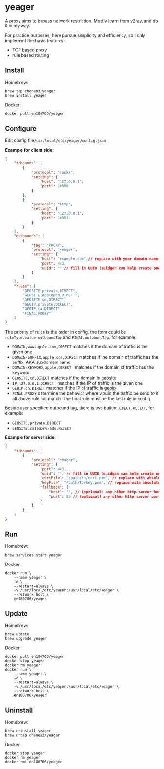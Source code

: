 # yeager

A proxy aims to bypass network restriction. Mostly learn from [v2ray](https://github.com/v2fly/v2ray-core), and do it in my way. 

For practice purposes, here pursue simplicity and efficiency, so I only implement the basic features:

- TCP based proxy
- rule based routing

## Install

Homebrew:

```
brew tap chenen3/yeager
brew install yeager
```

Docker:

```
docker pull en180706/yeager
```

## Configure

Edit config file`/usr/local/etc/yeager/config.json`

**Example for client side**:

```json
{
    "inbounds": [
        {
            "protocol": "socks",
            "setting": {
                "host": "127.0.0.1",
                "port": 10800
            }
        },
        {
            "protocol": "http",
            "setting": {
                "host": "127.0.0.1",
                "port": 10801
            }
        }
    ],
    "outbounds": [
        {
            "tag": "PROXY",
            "protocol": "yeager",
            "setting": {
                "host": "example.com",// replace with your domain name
                "port": 443,
                "uuid": "" // fill in UUID (uuidgen can help create one)
            }
        }
    ],
    "rules": [
        "GEOSITE,private,DIRECT",
        "GEOSITE,apple@cn,DIRECT",
        "GEOSITE,cn,DIRECT",
        "GEOIP,private,DIRECT",
        "GEOIP,cn,DIRECT",
        "FINAL,PROXY"
    ]
}
```

The priority of rules is the order in config, the form could be `ruleType,value,outboundTag` and `FINAL,outboundTag`, for example:

- `DOMAIN,www.apple.com,DIRECT` matches if the domain of traffic is the given one
- `DOMAIN-SUFFIX,apple.com,DIRECT` matches if the domain of traffic has the suffix, AKA subdomain name
- `DOMAIN-KEYWORD,apple,DIRECT ` matches if the domain of traffic has the keyword
- `GEOSITE,cn,DIRECT` matches if the domain in [geosite](https://github.com/v2fly/domain-list-community/tree/master/data)
- `IP,127.0.0.1,DIRECT ` matches if the IP of traffic is the given one
- `GEOIP,cn,DIRECT` matches if the IP of traffic in [geoip](https://github.com/v2fly/geoip)
- `FINAL,PROXY` determine the behavior where would the traffic be send to if all above rule not match. The final rule must be the last rule in config.

Beside user specified outbound tag, there is two builtin:`DIRECT`, `REJECT`, for example:

- `GEOSITE,private,DIRECT` 
- `GEOSITE,category-ads,REJECT` 

**Example for server side**:

```json
{
    "inbounds": [
        {
            "protocol": "yeager",
            "setting": {
                "port": 443,
                "uuid": "", // fill in UUID (uuidgen can help create one)
                "certFile": "/path/to/cert.pem", // replace with absolute path of certificate
                "keyFile": "/path/to/key.pem", // replace with absolute path of key
                "fallback": {
                    "host": "", // (optional) any other http server host (eg. nginx)
                    "port": 80 // (optional) any other http server port (eg. nginx)
                }
            }
        }
    ]
}
```

## Run

Homebrew:

`brew services start yeager`

Docker:

```
docker run \
	--name yeager \
	-d \
	--restart=always \
	-v /usr/local/etc/yeager:/usr/local/etc/yeager \
	--network host \
	en180706/yeager
```

## Update

Homebrew:

```
brew update
brew upgrade yeager
```

Docker:

```
docker pull en180706/yeager
docker stop yeager
docker rm yeager
docker run \
	--name yeager \
	-d \
	--restart=always \
	-v /usr/local/etc/yeager:/usr/local/etc/yeager \
	--network host \
	en180706/yeager
```

## Uninstall

Homebrew:

```
brew uninstall yeager
brew untap chenen3/yeager
```

Docker:

```
docker stop yeager
docker rm yeager
docker rmi en180706/yeager
```

